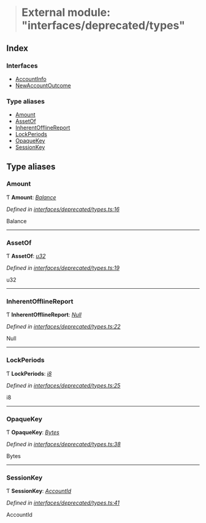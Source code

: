 > # External module: "interfaces/deprecated/types"

## Index

### Interfaces

* [AccountInfo](../interfaces/_interfaces_deprecated_types_.accountinfo.md)
* [NewAccountOutcome](../interfaces/_interfaces_deprecated_types_.newaccountoutcome.md)

### Type aliases

* [Amount](_interfaces_deprecated_types_.md#amount)
* [AssetOf](_interfaces_deprecated_types_.md#assetof)
* [InherentOfflineReport](_interfaces_deprecated_types_.md#inherentofflinereport)
* [LockPeriods](_interfaces_deprecated_types_.md#lockperiods)
* [OpaqueKey](_interfaces_deprecated_types_.md#opaquekey)
* [SessionKey](_interfaces_deprecated_types_.md#sessionkey)

## Type aliases

###  Amount

Ƭ **Amount**: *[Balance](../interfaces/_interfaceregistry_.interfaceregistry.md#balance)*

*Defined in [interfaces/deprecated/types.ts:16](https://github.com/polkadot-js/api/blob/2ddc87c/packages/types/src/interfaces/deprecated/types.ts#L16)*

Balance

___

###  AssetOf

Ƭ **AssetOf**: *[u32](../interfaces/_interfaceregistry_.interfaceregistry.md#u32)*

*Defined in [interfaces/deprecated/types.ts:19](https://github.com/polkadot-js/api/blob/2ddc87c/packages/types/src/interfaces/deprecated/types.ts#L19)*

u32

___

###  InherentOfflineReport

Ƭ **InherentOfflineReport**: *[Null](../classes/_primitive_null_.null.md)*

*Defined in [interfaces/deprecated/types.ts:22](https://github.com/polkadot-js/api/blob/2ddc87c/packages/types/src/interfaces/deprecated/types.ts#L22)*

Null

___

###  LockPeriods

Ƭ **LockPeriods**: *[i8](../interfaces/_interfaceregistry_.interfaceregistry.md#i8)*

*Defined in [interfaces/deprecated/types.ts:25](https://github.com/polkadot-js/api/blob/2ddc87c/packages/types/src/interfaces/deprecated/types.ts#L25)*

i8

___

###  OpaqueKey

Ƭ **OpaqueKey**: *[Bytes](../classes/_primitive_bytes_.bytes.md)*

*Defined in [interfaces/deprecated/types.ts:38](https://github.com/polkadot-js/api/blob/2ddc87c/packages/types/src/interfaces/deprecated/types.ts#L38)*

Bytes

___

###  SessionKey

Ƭ **SessionKey**: *[AccountId](../classes/_primitive_generic_accountid_.accountid.md)*

*Defined in [interfaces/deprecated/types.ts:41](https://github.com/polkadot-js/api/blob/2ddc87c/packages/types/src/interfaces/deprecated/types.ts#L41)*

AccountId